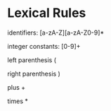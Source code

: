 # Lexical Rules

identifiers:        [a-zA-Z][a-zA-Z0-9]*

integer constants:  [0-9]+

left parenthesis    (

right parenthesis   )

plus                +

times               *


